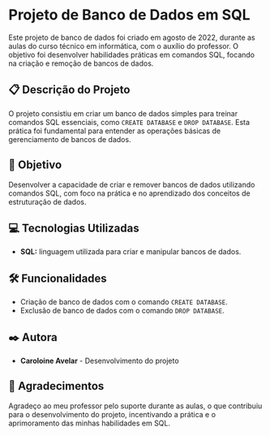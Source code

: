 # Projeto de Banco de Dados em SQL

Este projeto de banco de dados foi criado em agosto de 2022, durante as aulas do curso técnico em informática, com o auxílio do professor. O objetivo foi desenvolver habilidades práticas em comandos SQL, focando na criação e remoção de bancos de dados.

## 📋 Descrição do Projeto

O projeto consistiu em criar um banco de dados simples para treinar comandos SQL essenciais, como `CREATE DATABASE` e `DROP DATABASE`. Esta prática foi fundamental para entender as operações básicas de gerenciamento de bancos de dados.

## 🚀 Objetivo

Desenvolver a capacidade de criar e remover bancos de dados utilizando comandos SQL, com foco na prática e no aprendizado dos conceitos de estruturação de dados.

## 💻 Tecnologias Utilizadas

- **SQL:** linguagem utilizada para criar e manipular bancos de dados.

## 🛠️ Funcionalidades

- Criação de banco de dados com o comando `CREATE DATABASE`.
- Exclusão de banco de dados com o comando `DROP DATABASE`.

## ✒️ Autora

- **Caroloine Avelar** - Desenvolvimento do projeto

## 🎁 Agradecimentos

Agradeço ao meu professor pelo suporte durante as aulas, o que contribuiu para o desenvolvimento do projeto, incentivando a prática e o aprimoramento das minhas habilidades em SQL.
